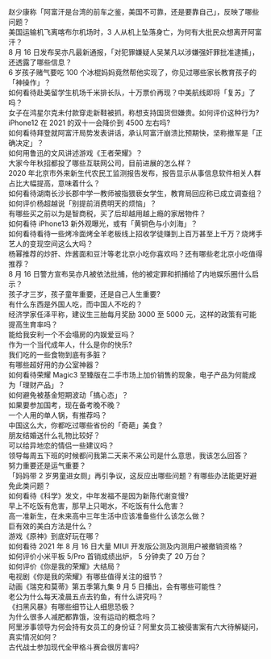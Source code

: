赵少康称「阿富汗是台湾的前车之鉴，美国不可靠，还是要靠自己」，反映了哪些问题？  
美国运输机飞离喀布尔机场时，3 人从机上坠落身亡，为何有大批民众想离开阿富汗？  
8 月 16 日发布吴亦凡最新通报，「对犯罪嫌疑人吴某凡以涉嫌强奸罪批准逮捕」，还透露了哪些信息？  
6 岁孩子赌气要吃 100 个冰棍妈妈竟然帮他实现了，你见过哪些家长教育孩子的「神操作」？  
如何看待赴美留学生机场千米排长队，十万票价再现？中美航线即将「复苏」了吗？  
女子在鸿星尔克未付款穿走新鞋被抓，称想支持国货但嫌贵。如何评价这种行为?  
iPhone12 在 2021 的双十一会降价到 4500 左右吗?  
如何看待拜登就阿富汗局势发表讲话，承认阿富汗崩溃比预期快，坚称撤军是「正确决定」？  
如何用鲁迅的文风讲述游戏《王者荣耀》？  
大家今年秋招都投了哪些互联网公司，目前进展的怎么样？  
2020 年北京市外来新生代农民工监测报告发布，报告显示从事信息软件相关人群占比大幅提高，意味着什么？  
如何看待湖南长沙长郡中学一教师被指猥亵女学生，教育局回应称已成立调查组？  
如何评价杨超越说「别提前消费明天的烦恼」？  
有哪些买之前以为是智商税，买了后却越用越上瘾的家居物件？  
如何看待 iPhone13 新外观曝光，或有「黄铜色与小刘海」？  
如何看待看待一些烤冷面烤全羊老板线上招收学徒赚到上百万甚至上千万？烧烤手艺人的变现空间这么大吗？  
杨幂推荐的炒肝、炸酱面和豆汁等老北京小吃你喜欢吗？还有哪些老北京小吃值得推荐？  
8 月 16 日警方宣布吴亦凡被依法批捕，他的被定罪和抓捕给了内地娱乐圈什么启示？  
孩子才三岁，孩子童年重要，还是自己人生重要?  
有什么东西是外国人吃，而中国人不吃的？  
经济学家任泽平称，建议生三胎每月奖励 3000 至 5000 元，这样的政策有可能提高生育率吗？  
能给我安利一个不会塌房的内娱爱豆吗？  
作为一个当代成年人，什么是你的快乐?  
我们吃的一些食物到底有多脏？  
有哪些超好用的办公室神器？  
如何看待荣耀 Magic3 至臻版在二手市场上加价销售的现象，电子产品为何能成为「理财产品」？  
如何避免被基金短期波动「搞心态」？  
如果要参加国考，现在备考晚不晚？  
一个人用的单人锅，有推荐吗？  
中国这么大，你都吃过哪些省份的「奇葩」美食？  
朋友结婚送什么礼物比较好？  
可以给异地恋的情侣一些建议吗？  
领导每周五下班的时候都问我第二天来不来公司是什么意思，我该怎么回答？  
努力重要还是运气重要？  
「妈妈带 2 岁男童进女厕」再引争议，这反应出哪些问题？有哪些办法能更好避免此类问题？  
如何看待《科学》发文，中年发福不是因为新陈代谢变慢?  
早上不吃饭有危害，那早上只喝水，不吃饭有什么危害？  
高一准新生，在未来高中三年生活中应该准备些什么该怎么做？  
巨有效的美白方法是什么？  
游戏《原神》到底好玩在哪？  
如何看待 2021 年 8 月 16 日大量 MIUI 开发版公测及内测用户被撤销资格？  
如何评价小米平板 5/Pro 首销成绩出炉， 5 分钟卖了 20 万台？  
如何评价《你是我的荣耀》大结局？  
电视剧《你是我的荣耀》有哪些值得关注的细节？  
动画《瑞克和莫蒂》第五季第九集 9 月 5 日播出，会有哪些可能性？  
老公为什么每天凌晨五点去钓鱼，有什么讲究吗？  
《扫黑风暴》有哪些细节让人细思恐极？  
为什么很多人减肥都靠饿，没有运动的概念吗？  
阿里涉事领导为何会持有女员工的身份证？阿里女员工被侵害案有六大待解疑问，真实情况如何？  
古代战士参加现代全甲格斗赛会很厉害吗?  
